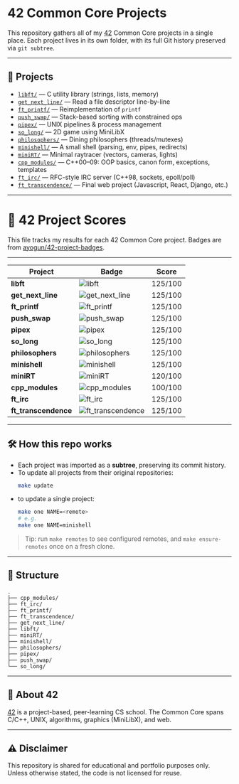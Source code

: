 # 42 Common Core Projects
This repository gathers all of my [42](https://42nice.fr/en/homepage/) Common Core projects in a single place.
Each project lives in its own folder, with its full Git history preserved via `git subtree`.

---

## 📂 Projects

- [`libft/`](./libft) — C utility library (strings, lists, memory)
- [`get_next_line/`](./get_next_line) — Read a file descriptor line-by-line
- [`ft_printf/`](./ft_printf) — Reimplementation of `printf`
- [`push_swap/`](./push_swap) — Stack-based sorting with constrained ops
- [`pipex/`](./pipex) — UNIX pipelines & process management
- [`so_long/`](./so_long) — 2D game using MiniLibX
- [`philosophers/`](./philosophers) — Dining philosophers (threads/mutexes)
- [`minishell/`](./minishell) — A small shell (parsing, env, pipes, redirects)
- [`miniRT/`](./miniRT) — Minimal raytracer (vectors, cameras, lights)
- [`cpp_modules/`](./cpp_modules) — C++00–09: OOP basics, canon form, exceptions, templates
- [`ft_irc/`](./ft_irc) — RFC-style IRC server (C++98, sockets, epoll/poll)
- [`ft_transcendence/`](./ft_transcendence) — Final web project (Javascript, React, Django, etc.)

---

# 🧮 42 Project Scores

This file tracks my results for each 42 Common Core project.
Badges are from [ayogun/42-project-badges](https://github.com/ayogun/42-project-badges).

---

| Project          | Badge                                                                                         | Score |
|------------------|-----------------------------------------------------------------------------------------------|-------|
| **libft**        | ![libft](https://github.com/ayogun/42-project-badges/raw/master/badges/libftm.png)            | 125/100 |
| **get_next_line**| ![get_next_line](https://github.com/ayogun/42-project-badges/raw/master/badges/get_next_linem.png) | 125/100 |
| **ft_printf**    | ![ft_printf](https://github.com/ayogun/42-project-badges/raw/master/badges/ft_printfm.png)    | 125/100 |
| **push_swap**    | ![push_swap](https://github.com/ayogun/42-project-badges/raw/master/badges/push_swapm.png)    | 125/100 |
| **pipex**        | ![pipex](https://github.com/ayogun/42-project-badges/raw/master/badges/pipexm.png)            | 125/100 |
| **so_long**      | ![so_long](https://github.com/ayogun/42-project-badges/raw/master/badges/so_longn.png)        | 125/100 |
| **philosophers** | ![philosophers](https://github.com/ayogun/42-project-badges/raw/master/badges/philosophersn.png) | 125/100 |
| **minishell**    | ![minishell](https://github.com/ayogun/42-project-badges/raw/master/badges/minishelln.png)    | 125/100 |
| **miniRT**       | ![miniRT](https://github.com/ayogun/42-project-badges/raw/master/badges/miniRTn.png)          | 120/100 |
| **cpp_modules**  | ![cpp_modules](https://github.com/ayogun/42-project-badges/raw/master/badges/cpp_modulesn.png)| 100/100 |
| **ft_irc**       | ![ft_irc](https://github.com/ayogun/42-project-badges/raw/master/badges/ft_ircn.png)          | 125/100 |
| **ft_transcendence** | ![ft_transcendence](https://github.com/ayogun/42-project-badges/raw/master/badges/ft_transcendencen.png) | 125/100 |

---

## 🛠️ How this repo works

- Each project was imported as a **subtree**, preserving its commit history.
- To update all projects from their original repositories:
  ```bash
  make update
  ```
- to update a single project:
  ```bash
  make one NAME=<remote>
  # e.g.
  make one NAME=minishell
  ```
> Tip: run `make remotes` to see configured remotes, and `make ensure-remotes` once on a fresh clone.

---

## 🧭 Structure
```
.
├── cpp_modules/
├── ft_irc/
├── ft_printf/
├── ft_transcendence/
├── get_next_line/
├── libft/
├── miniRT/
├── minishell/
├── philosophers/
├── pipex/
├── push_swap/
└── so_long/
```

---

## 📖 About 42
[42](https://42nice.fr/en/homepage/) is a project-based, peer-learning CS school.
The Common Core spans C/C++, UNIX, algorithms, graphics (MiniLibX), and web.

---

## ⚠️ Disclaimer
This repository is shared for educational and portfolio purposes only.
Unless otherwise stated, the code is not licensed for reuse.
